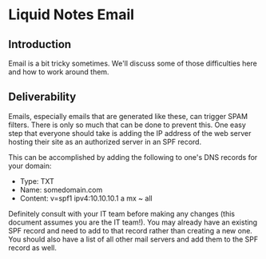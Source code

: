 # Liquid Notes Email

## Introduction
Email is a bit tricky sometimes. We'll discuss some of those difficulties here and how to work around them.

## Deliverability
Emails, especially emails that are generated like these, can trigger SPAM filters. There is only so much that
can be done to prevent this. One easy step that everyone should take is adding the IP address of the web server
hosting their site as an authorized server in an SPF record.

This can be accomplished by adding the following to one's DNS records for your domain:

- Type: TXT
- Name: somedomain.com
- Content: v=spf1 ipv4:10.10.10.1 a mx ~ all

Definitely consult with your IT team before making any changes (this document assumes you are the IT team!).
You may already have an existing SPF record and need to add to that record rather than creating a new one.
You should also have a list of all other mail servers and add them to the SPF record as well.